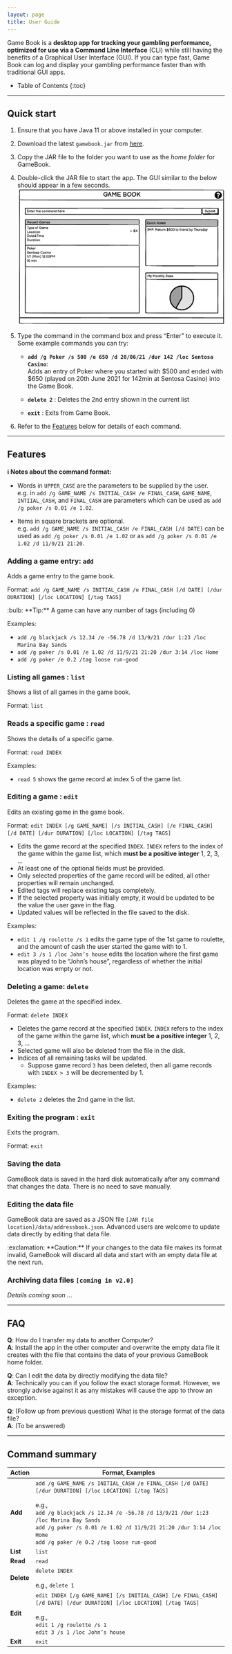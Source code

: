 ```yaml
---
layout: page
title: User Guide
---
```


Game Book is a **desktop app for tracking your gambling performance, optimized for use via a Command Line Interface** (CLI) 
while still having the benefits of a Graphical User Interface (GUI). If you can type fast, Game Book can log and display 
your gambling performance faster than with traditional GUI apps.

* Table of Contents
{:toc}

--------------------------------------------------------------------------------------------------------------------

## Quick start

1. Ensure that you have Java 11 or above installed in your computer.

2. Download the latest `gamebook.jar` from [here](https://github.com/AY2122S1-CS2103T-W13-3/tp/releases).

3. Copy the JAR file to the folder you want to use as the _home folder_ for GameBook.

4. Double-click the JAR file to start the app. The GUI similar to the below should appear in a few seconds.
   <br>
   ![Ui](images/Ui.png)

5. Type the command in the command box and press “Enter” to execute it. <br>
   Some example commands you can try:

   * **`add /g Poker /s 500 /e 650 /d 20/06/21 /dur 142 /loc Sentosa Casino`**: <br>
     Adds an entry of Poker where you started with $500 and ended with $650 (played on 20th June 2021 for 142min at 
     Sentosa Casino) into the Game Book.
   
   * **`delete 2`** : Deletes the 2nd entry shown in the current list

   * **`exit`** : Exits from Game Book.

7. Refer to the [Features](#features) below for details of each command.

--------------------------------------------------------------------------------------------------------------------

## Features

<div markdown="block" class="alert alert-info">

**:information_source: Notes about the command format:**<br>

* Words in `UPPER_CASE` are the parameters to be supplied by the user.<br>
  e.g. in `add /g GAME_NAME /s INITIAL_CASH /e FINAL_CASH`, `GAME_NAME`, `INTIIAL_CASH`, and `FINAL_CASH` are 
  parameters which can be used as `add /g poker /s 0.01 /e 1.02`.

* Items in square brackets are optional.<br>
  e.g. `add /g GAME_NAME /s INITIAL_CASH /e FINAL_CASH [/d DATE]` can be used as 
  `add /g poker /s 0.01 /e 1.02` or as `add /g poker /s 0.01 /e 1.02 /d 11/9/21 21:20`.

</div>


### Adding a game entry: `add`

Adds a game entry to the game book.

Format: `add /g GAME_NAME /s INITIAL_CASH /e FINAL_CASH [/d DATE] [/dur DURATION] [/loc LOCATION] [/tag TAGS]`

<div markdown="span" class="alert alert-primary">:bulb: **Tip:**
A game can have any number of tags (including 0)
</div>

Examples:
* `add /g blackjack /s 12.34 /e -56.78 /d 13/9/21 /dur 1:23 /loc Marina Bay Sands`
* `add /g poker /s 0.01 /e 1.02 /d 11/9/21 21:20 /dur 3:14 /loc Home`
* `add /g poker /e 0.2 /tag loose run-good`

### Listing all games : `list`

Shows a list of all games in the game book.

Format: `list`

### Reads a specific game : `read`

Shows the details of a specific game.

Format: `read INDEX`

Examples:
* `read 5` shows the game record at index 5 of the game list.

### Editing a game : `edit`

Edits an existing game in the game book.

Format: `edit INDEX [/g GAME_NAME] [/s INITIAL_CASH] [/e FINAL_CASH] [/d DATE] [/dur DURATION] [/loc LOCATION] [/tag TAGS]`

* Edits the game record at the specified `INDEX`. `INDEX` refers to the index of the game within the game list, which 
  **must be a positive integer** 1, 2, 3, …​
* At least one of the optional fields must be provided.
* Only selected properties of the game record will be edited, all other properties will remain unchanged.
* Edited tags will replace existing tags completely.
* If the selected property was initially empty, it would be updated to be the value the user gave in the flag.
* Updated values will be reflected in the file saved to the disk.

Examples:
*  `edit 1 /g roulette /s 1` edits the game type of the 1st game to roulette, and the amount of cash the user 
   started the game with to 1.
*  `edit 3 /s 1 /loc John’s house` edits the location where the first game was played to be “John’s house”, 
   regardless of whether the initial location was empty or not.

### Deleting a game: `delete`

Deletes the game at the specified index.

Format: `delete INDEX`

* Deletes the game record at the specified `INDEX`. `INDEX` refers to the index of the game within the game list, which 
  **must be a positive integer** 1, 2, 3, …​
* Selected game will also be deleted from the file in the disk.
* Indices of all remaining tasks will be updated.
  * Suppose game record `3` has been deleted, then all game records with `INDEX > 3` will be decremented by 1.

Examples:
* `delete 2` deletes the 2nd game in the list.

### Exiting the program : `exit`

Exits the program.

Format: `exit`

### Saving the data

GameBook data is saved in the hard disk automatically after any command that changes the data. There is no need to save manually.

### Editing the data file

GameBook data are saved as a JSON file `[JAR file location]/data/addressbook.json`. Advanced users are welcome to update data directly by editing that data file.

<div markdown="span" class="alert alert-warning">:exclamation: **Caution:**
If your changes to the data file makes its format invalid, GameBook will discard all data and start with an empty data file at the next run.
</div>

### Archiving data files `[coming in v2.0]`

_Details coming soon ..._

--------------------------------------------------------------------------------------------------------------------

## FAQ

**Q**: How do I transfer my data to another Computer?<br>
**A**: Install the app in the other computer and overwrite the empty data file it creates with the file that contains 
the data of your previous GameBook home folder.

**Q**: Can I edit the data by directly modifying the data file?<br>
**A**: Technically you can if you follow the exact storage format. However, we strongly advise against it as any 
mistakes will cause the app to throw an exception.

**Q**: (Follow up from previous question) What is the storage format of the data file?<br>
**A**: (To be answered)


--------------------------------------------------------------------------------------------------------------------

## Command summary

Action | Format, Examples
--------|------------------
**Add** | `add /g GAME_NAME /s INITIAL_CASH /e FINAL_CASH [/d DATE] [/dur DURATION] [/loc LOCATION] [/tag TAGS]` <br> <br> e.g., <br> `add /g blackjack /s 12.34 /e -56.78 /d 13/9/21 /dur 1:23 /loc Marina Bay Sands` <br> `add /g poker /s 0.01 /e 1.02 /d 11/9/21 21:20 /dur 3:14 /loc Home` <br> `add /g poker /e 0.2 /tag loose run-good`
**List** | `list`
**Read** | `read`
**Delete** | `delete INDEX`<br> <br> e.g., `delete 1`
**Edit** | `edit INDEX [/g GAME_NAME] [/s INITIAL_CASH] [/e FINAL_CASH] [/d DATE] [/dur DURATION] [/loc LOCATION] [/tag TAGS]` <br> <br> e.g., <br>`edit 1 /g roulette /s 1` <br> `edit 3 /s 1 /loc John’s house`
**Exit** | `exit`
